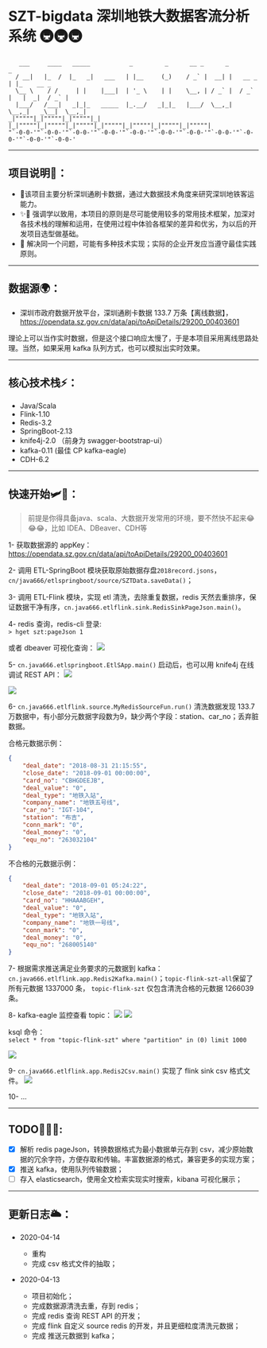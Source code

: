 # SZT-bigdata 深圳地铁大数据客流分析系统 🚇🚇🚇

```
   ___     ____   _____           _         _      __ _      _             _
  / __|   |_  /  |_   _|   ___   | |__     (_)    / _` |  __| |   __ _    | |_    __ _
  \__ \    / /     | |    |___|  | '_ \    | |    \__, | / _` |  / _` |   |  _|  / _` |
  |___/   /___|   _|_|_   _____  |_.__/   _|_|_   |___/  \__,_|  \__,_|   _\__|  \__,_|
_|"""""|_|"""""|_|"""""|_|     |_|"""""|_|"""""|_|"""""|_|"""""|_|"""""|_|"""""|_|"""""|
"`-0-0-'"`-0-0-'"`-0-0-'"`-0-0-'"`-0-0-'"`-0-0-'"`-0-0-'"`-0-0-'"`-0-0-'"`-0-0-'"`-0-0-'
```
---

## 项目说明🚩：
- 🎈该项目主要分析深圳通刷卡数据，通过大数据技术角度来研究深圳地铁客运能力。
- ✨🎉 强调学以致用，本项目的原则是尽可能使用较多的常用技术框架，加深对各技术栈的理解和运用，在使用过程中体验各框架的差异和优劣，为以后的开发项目选型做基础。
- 👑 解决同一个问题，可能有多种技术实现；实际的企业开发应当遵守最佳实践原则。

---

## 数据源🌍：
- 深圳市政府数据开放平台，深圳通刷卡数据 133.7 万条【离线数据】，
https://opendata.sz.gov.cn/data/api/toApiDetails/29200_00403601
    
理论上可以当作实时数据，但是这个接口响应太慢了，于是本项目采用离线思路处理。当然，如果采用 kafka 队列方式，也可以模拟出实时效果。

---
    
## 核心技术栈⚡：
- Java/Scala
- Flink-1.10
- Redis-3.2
- SpringBoot-2.13
- knife4j-2.0 （前身为 swagger-bootstrap-ui）
- kafka-0.11 (最佳 CP kafka-eagle)
- CDH-6.2

---

## 快速开始🛩🥇：
> 前提是你得具备java、scala、大数据开发常用的环境，要不然快不起来😂😂😂，比如 IDEA、DBeaver、CDH等

1- 获取数据源的 appKey：https://opendata.sz.gov.cn/data/api/toApiDetails/29200_00403601

2- 调用 ETL-SpringBoot 模块获取原始数据存盘`2018record.jsons`，`cn/java666/etlspringboot/source/SZTData.saveData()`；

3- 调用 ETL-Flink 模块，实现 etl 清洗，去除重复数据，redis 天然去重排序，保证数据干净有序，`cn.java666.etlflink.sink.RedisSinkPageJson.main()`。

4- redis 查询，redis-cli 登录:  
`> hget szt:pageJson 1`  

或者 dbeaver 可视化查询：
![](.file/.pic/redis-szt-pageJson.png)

5- `cn.java666.etlspringboot.EtlSApp.main()` 启动后，也可以用 knife4j 在线调试 REST API：
![](.file/.pic/api-1.png)   

![](.file/.pic/api-debug.png)   

6- `cn.java666.etlflink.source.MyRedisSourceFun.run()` 清洗数据发现 133.7 万数据中，有小部分元数据字段数为9，缺少两个字段：station、car_no；丢弃脏数据。

合格元数据示例：
```json
{
    "deal_date": "2018-08-31 21:15:55",
    "close_date": "2018-09-01 00:00:00",
    "card_no": "CBHGDEEJB",
    "deal_value": "0",
    "deal_type": "地铁入站",
    "company_name": "地铁五号线",
    "car_no": "IGT-104",
    "station": "布吉",
    "conn_mark": "0",
    "deal_money": "0",
    "equ_no": "263032104"
}
```
不合格的元数据示例：
```json
{
    "deal_date": "2018-09-01 05:24:22",
    "close_date": "2018-09-01 00:00:00",
    "card_no": "HHAAABGEH",
    "deal_value": "0",
    "deal_type": "地铁入站",
    "company_name": "地铁一号线",
    "conn_mark": "0",
    "deal_money": "0",
    "equ_no": "268005140"
}
```
7- 根据需求推送满足业务要求的元数据到 kafka：`cn.java666.etlflink.app.Redis2Kafka.main()`；`topic-flink-szt-all`保留了所有元数据 1337000 条， `topic-flink-szt` 仅包含清洗合格的元数据 1266039 条。

8- kafka-eagle 监控查看 topic：
![](.file/.pic/kafka-eagle02.png)
![](.file/.pic/kafka-eagle01.png)

ksql 命令：  
`select * from "topic-flink-szt" where "partition" in (0) limit 1000`

![](.file/.pic/ksql.png)

9- `cn.java666.etlflink.app.Redis2Csv.main()` 实现了 flink sink csv 格式文件。
![](.file/.pic/csv.png)

10- ...

---

## TODO🔔🔔🔔:
- [x] 解析 redis pageJson，转换数据格式为最小数据单元存到 csv，减少原始数据的冗余字符，方便存取和传输。丰富数据源的格式，兼容更多的实现方案； 
- [x] 推送 kafka，使用队列传输数据；
- [ ] 存入 elasticsearch，使用全文检索实现实时搜索，kibana 可视化展示； 

---

## 更新日志🌥：
- 2020-04-14
    - 重构
    - 完成 csv 格式文件的抽取；
    
- 2020-04-13 
    - 项目初始化；
    - 完成数据源清洗去重，存到 redis；
    - 完成 redis 查询 REST API 的开发；
    - 完成 flink 自定义 source redis 的开发，并且更细粒度清洗元数据；
    - 完成 推送元数据到 kafka；

    